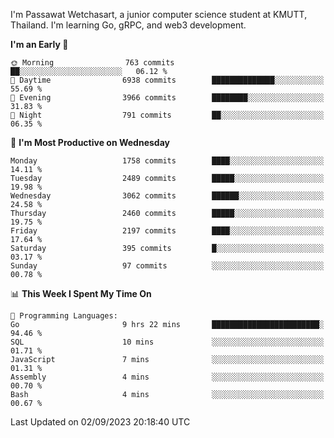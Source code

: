 
I'm Passawat Wetchasart, a junior computer science student at KMUTT, Thailand. I'm learning Go, gRPC, and web3 development.



<!--START_SECTION:waka-->
**I'm an Early 🐤** 

```text
🌞 Morning                763 commits         ██░░░░░░░░░░░░░░░░░░░░░░░   06.12 % 
🌆 Daytime                6938 commits        ██████████████░░░░░░░░░░░   55.69 % 
🌃 Evening                3966 commits        ████████░░░░░░░░░░░░░░░░░   31.83 % 
🌙 Night                  791 commits         ██░░░░░░░░░░░░░░░░░░░░░░░   06.35 % 
```
📅 **I'm Most Productive on Wednesday** 

```text
Monday                   1758 commits        ████░░░░░░░░░░░░░░░░░░░░░   14.11 % 
Tuesday                  2489 commits        █████░░░░░░░░░░░░░░░░░░░░   19.98 % 
Wednesday                3062 commits        ██████░░░░░░░░░░░░░░░░░░░   24.58 % 
Thursday                 2460 commits        █████░░░░░░░░░░░░░░░░░░░░   19.75 % 
Friday                   2197 commits        ████░░░░░░░░░░░░░░░░░░░░░   17.64 % 
Saturday                 395 commits         █░░░░░░░░░░░░░░░░░░░░░░░░   03.17 % 
Sunday                   97 commits          ░░░░░░░░░░░░░░░░░░░░░░░░░   00.78 % 
```


📊 **This Week I Spent My Time On** 

```text
💬 Programming Languages: 
Go                       9 hrs 22 mins       ████████████████████████░   94.46 % 
SQL                      10 mins             ░░░░░░░░░░░░░░░░░░░░░░░░░   01.71 % 
JavaScript               7 mins              ░░░░░░░░░░░░░░░░░░░░░░░░░   01.31 % 
Assembly                 4 mins              ░░░░░░░░░░░░░░░░░░░░░░░░░   00.70 % 
Bash                     4 mins              ░░░░░░░░░░░░░░░░░░░░░░░░░   00.67 % 
```


 Last Updated on 02/09/2023 20:18:40 UTC
<!--END_SECTION:waka-->

<!--
**markpassawat/markpassawat** is a ✨ _special_ ✨ repository because its `README.md` (this file) appears on your GitHub profile.

Here are some ideas to get you started:

- 🔭 I’m currently working on ...
- 🌱 I’m currently learning ...
- 👯 I’m looking to collaborate on ...
- 🤔 I’m looking for help with ...
- 💬 Ask me about ...
- 📫 How to reach me: ...
- 😄 Pronouns: He/Him
- ⚡ Fun fact: ...
-->
